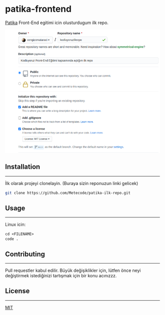 # patika-frontend
[Patika](https://www.patika.dev/) Front-End egitimi icin olusturdugum ilk repo.

![example](https://raw.githubusercontent.com/Kodluyoruz/taskforce/main/git/odev1/figures/github.png)

## Installation
---
İlk olarak projeyi clonelayin. (Buraya sizin reponuzun linki gelicek)

```bash
git clone https://github.com/Metecode/patika-ilk-repo.git
```

## Usage
---

Linux icin:

```linux
cd <FILENAME>
code .
```

## Contributing
---

Pull requestler kabul edilir. Büyük değişiklikler için, lütfen önce neyi değiştirmek istediğinizi tartışmak için bir konu acınızzz.

## License
---
[MIT](https://choosealicense.com/licenses/mit/)
